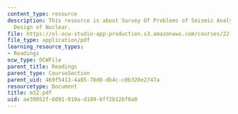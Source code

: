 ```yaml
---
content_type: resource
description: This resource is about Survey Of Problems of Seismic Analysis and Aseismic
  Design of Nuclear.
file: https://ol-ocw-studio-app-production.s3.amazonaws.com/courses/22-314j-structural-mechanics-in-nuclear-power-technology-fall-2006/ae39852f6091010ad1896ff2b126f0a0_m32.pdf
file_type: application/pdf
learning_resource_types:
- Readings
ocw_type: OCWFile
parent_title: Readings
parent_type: CourseSection
parent_uid: 469f5413-4a85-70d0-db4c-c0b320e2747a
resourcetype: Document
title: m32.pdf
uid: ae39852f-6091-010a-d189-6ff2b126f0a0
---
```

